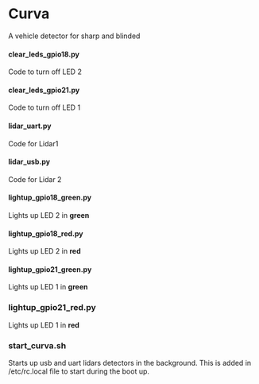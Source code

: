 # Curva
A vehicle detector for sharp and blinded

#### clear_leds_gpio18.py
Code to turn off LED 2

#### clear_leds_gpio21.py
Code to turn off LED 1

#### lidar_uart.py
Code for Lidar1

#### lidar_usb.py
Code for Lidar 2

#### lightup_gpio18_green.py
Lights up LED 2 in **green**

#### lightup_gpio18_red.py
Lights up LED 2 in **red**

#### lightup_gpio21_green.py
Lights up LED 1 in **green**

### lightup_gpio21_red.py
Lights up LED 1 in **red**

### start_curva.sh
Starts up usb and uart lidars detectors in the background. This is added in /etc/rc.local file to start during the boot up.
